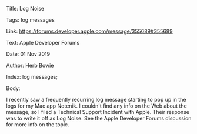Title:  Log Noise

Tags:   log messages

Link:   https://forums.developer.apple.com/message/355689#355689

Text:   Apple Developer Forums

Date:   01 Nov 2019

Author: Herb Bowie

Index:  log messages; 

Body: 

I recently saw a frequently recurring log message starting to pop up in the logs for my Mac app Notenik. I couldn't find any info on the Web about the message, so I filed a Technical Support Incident with Apple. Their response was to write it off as Log Noise. See the Apple Developer Forums discussion for more info on the topic. 
